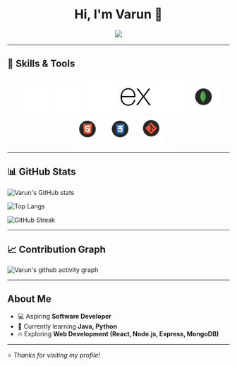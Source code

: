 <h1 align="center">Hi, I'm Varun 👋</h1>

<p align="center">
  <img src="https://readme-typing-svg.herokuapp.com?font=Fira+Code&size=30&duration=3000&pause=1000&center=true&vCenter=true&width=700&height=100&lines=Aspiring+software+developer;Web+Developer;MERN+Stack;Tech+Enthusiast" />
</p>

---

## 🚀 Skills & Tools
<p align="center">
  <img src="assets/JavaScript.gif" width="70" />
  <img src="assets/React Logo.gif" width="70" />
  <img src="assets/Nodejs.gif" width="80" />
  <img src="assets/Express.svg" width="70" style="background-color: #ffffff;" />
  <img src="assets/Java logo.gif" width="75" />
  <img src="assets/mongo.gif" width="70" />
  <img src="assets/Html.gif" width="70" />
  <img src="assets/css3.gif" width="70" />
  <img src="assets/github.gif" width="65" />
</p>

---

## 📊 GitHub Stats
![Varun's GitHub stats](https://github-readme-stats.vercel.app/api?username=Varun04-pixel&show_icons=true&theme=radical)

![Top Langs](https://github-readme-stats.vercel.app/api/top-langs/?username=Varun04-pixel&layout=compact&theme=radical)

![GitHub Streak](https://streak-stats.demolab.com/?user=Varun04-pixel&theme=radical)

---

## 📈 Contribution Graph
![Varun's github activity graph](https://github-readme-activity-graph.vercel.app/graph?username=Varun04-pixel&theme=react-dark&hide_border=true)

---

##  About Me
- 💻 Aspiring **Software Developer**
- 🌱 Currently learning **Java, Python**
- 🔥 Exploring **Web Development (React, Node.js, Express, MongoDB)**

---

⭐️ *Thanks for visiting my profile!*
